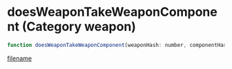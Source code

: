 # doesWeaponTakeWeaponComponent (Category weapon)

```js
function doesWeaponTakeWeaponComponent(weaponHash: number, componentHash: number): boolean
```

[filename](doesWeaponTakeWeaponComponent_m.md ':include')